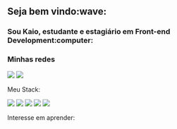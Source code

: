 <h2>Seja bem vindo:wave:</h2>
<h3>Sou Kaio, estudante e estagiário em Front-end Development:computer:</h3>

<h3>Minhas redes</h3>

<a href="https://www.linkedin.com/in/kaioribeiro/"><img src="https://img.shields.io/badge/LinkedIn-0077B5?style=for-the-badge&logo=linkedin&logoColor=white"></a>
<a href="https://www.instagram.com/_kaio.ribeiro/"><img src="https://img.shields.io/badge/Instagram-E4405F?style=for-the-badge&logo=instagram&logoColor=white"></a>

<p>Meu Stack: </p>

<img src="https://img.shields.io/badge/HTML5-E34F26?style=for-the-badge&logo=html5&logoColor=white">     <img src="https://img.shields.io/badge/CSS3-1572B6?style=for-the-badge&logo=css3&logoColor=white">     <img src="https://img.shields.io/badge/JavaScript-F7DF1E?style=for-the-badge&logo=javascript&logoColor=black">     <img src="https://img.shields.io/badge/jQuery-0769AD?style=for-the-badge&logo=jquery&logoColor=white">     <img src="https://img.shields.io/badge/Sass-CC6699?style=for-the-badge&logo=sass&logoColor=white">     

<p>Interesse em aprender: </p>


<!--
**DSkaio/DSkaio** is a ✨ _special_ ✨ repository because its `README.md` (this file) appears on your GitHub profile.

Here are some ideas to get you started:

- 🔭 I’m currently working on ...
- 🌱 I’m currently learning 
- 👯 I’m looking to collaborate on ...
- 🤔 I’m looking for help with ...
- 💬 Ask me about ...
- 📫 How to reach me: ...
- 😄 Pronouns: ...
- ⚡ Fun fact: ...
-->

